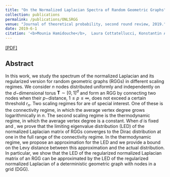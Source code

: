 ```yaml
---
title: "On the Normalized Laplacian Spectra of Random Geometric Graphs"
collection: publications
permalink: /publications/ONLSRGG
venue: "Journal of theoretical probability, second round review, 2019."
date: 2019-6-1
citation: '<b>Mounia Hamidouche</b>,  Laura Cottatellucci, Konstantin Avrachenkov'
---
```


[[PDF]](https://mouniahamidouche.github.io/files/LaplacianMatrixSpectra.pdf)

## Abstract
In this work, we study the spectrum of the normalized Laplacian and its regularized version for random geometric graphs (RGGs) in different scaling regimes. We consider $n$ nodes distributed uniformly and independently on the $d-$dimensional torus $\mathbf{T} \sim [0, 1]^d$  and form an RGG by connecting two nodes when their $p-$distance, $1 \leq p \leq \infty$, does not exceed a certain threshold $r_n$. Two scaling regimes for are of special interest. One of these is the connectivity regime, in which the average vertex degree grows logarithmically in $n$. The second scaling regime is the thermodynamic regime, in which the average vertex degree is a constant. When $d$ is fixed and , we prove that the limiting eigenvalue distribution (LED) of the normalized Laplacian matrix of RGGs converges to the Dirac distribution at one in the full range of the connectivity regime. In the thermodynamic regime, we propose an approximation for the LED and we provide a bound on the Levy distance between this approximation and the actual distribution. In particular, we show that the LED of the regularized normalized Laplacian matrix of an RGG can be approximated by the LED of the regularized normalized Laplacian of a deterministic geometric graph with nodes in a grid (DGG).